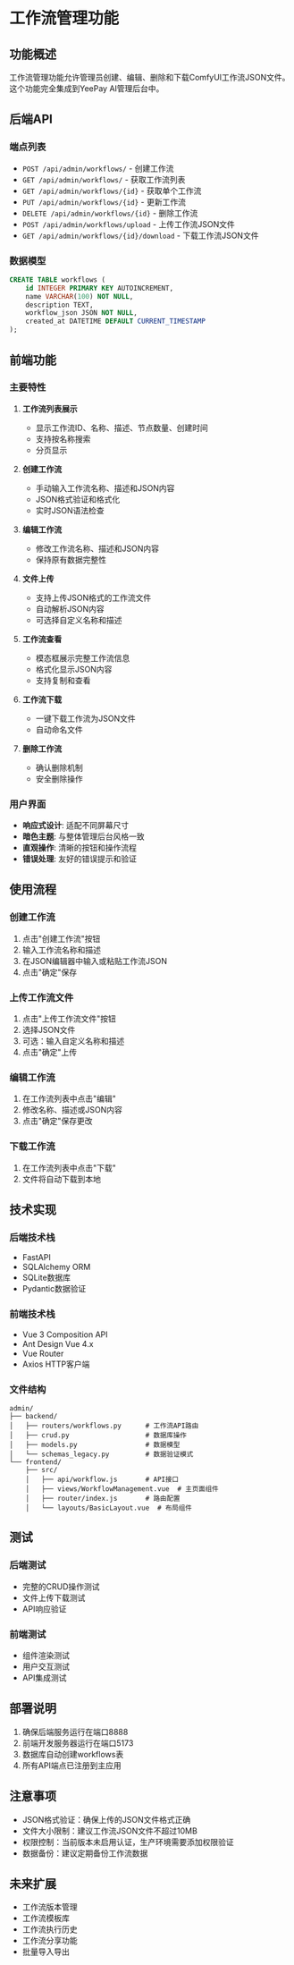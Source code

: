 # 工作流管理功能

## 功能概述

工作流管理功能允许管理员创建、编辑、删除和下载ComfyUI工作流JSON文件。这个功能完全集成到YeePay AI管理后台中。

## 后端API

### 端点列表

- `POST /api/admin/workflows/` - 创建工作流
- `GET /api/admin/workflows/` - 获取工作流列表
- `GET /api/admin/workflows/{id}` - 获取单个工作流
- `PUT /api/admin/workflows/{id}` - 更新工作流
- `DELETE /api/admin/workflows/{id}` - 删除工作流
- `POST /api/admin/workflows/upload` - 上传工作流JSON文件
- `GET /api/admin/workflows/{id}/download` - 下载工作流JSON文件

### 数据模型

```sql
CREATE TABLE workflows (
    id INTEGER PRIMARY KEY AUTOINCREMENT,
    name VARCHAR(100) NOT NULL,
    description TEXT,
    workflow_json JSON NOT NULL,
    created_at DATETIME DEFAULT CURRENT_TIMESTAMP
);
```

## 前端功能

### 主要特性

1. **工作流列表展示**
   - 显示工作流ID、名称、描述、节点数量、创建时间
   - 支持按名称搜索
   - 分页显示

2. **创建工作流**
   - 手动输入工作流名称、描述和JSON内容
   - JSON格式验证和格式化
   - 实时JSON语法检查

3. **编辑工作流**
   - 修改工作流名称、描述和JSON内容
   - 保持原有数据完整性

4. **文件上传**
   - 支持上传JSON格式的工作流文件
   - 自动解析JSON内容
   - 可选择自定义名称和描述

5. **工作流查看**
   - 模态框展示完整工作流信息
   - 格式化显示JSON内容
   - 支持复制和查看

6. **工作流下载**
   - 一键下载工作流为JSON文件
   - 自动命名文件

7. **删除工作流**
   - 确认删除机制
   - 安全删除操作

### 用户界面

- **响应式设计**: 适配不同屏幕尺寸
- **暗色主题**: 与整体管理后台风格一致
- **直观操作**: 清晰的按钮和操作流程
- **错误处理**: 友好的错误提示和验证

## 使用流程

### 创建工作流

1. 点击"创建工作流"按钮
2. 输入工作流名称和描述
3. 在JSON编辑器中输入或粘贴工作流JSON
4. 点击"确定"保存

### 上传工作流文件

1. 点击"上传工作流文件"按钮
2. 选择JSON文件
3. 可选：输入自定义名称和描述
4. 点击"确定"上传

### 编辑工作流

1. 在工作流列表中点击"编辑"
2. 修改名称、描述或JSON内容
3. 点击"确定"保存更改

### 下载工作流

1. 在工作流列表中点击"下载"
2. 文件将自动下载到本地

## 技术实现

### 后端技术栈
- FastAPI
- SQLAlchemy ORM
- SQLite数据库
- Pydantic数据验证

### 前端技术栈
- Vue 3 Composition API
- Ant Design Vue 4.x
- Vue Router
- Axios HTTP客户端

### 文件结构

```
admin/
├── backend/
│   ├── routers/workflows.py      # 工作流API路由
│   ├── crud.py                   # 数据库操作
│   ├── models.py                 # 数据模型
│   └── schemas_legacy.py         # 数据验证模式
└── frontend/
    ├── src/
    │   ├── api/workflow.js       # API接口
    │   ├── views/WorkflowManagement.vue  # 主页面组件
    │   ├── router/index.js       # 路由配置
    │   └── layouts/BasicLayout.vue  # 布局组件
```

## 测试

### 后端测试
- 完整的CRUD操作测试
- 文件上传下载测试
- API响应验证

### 前端测试
- 组件渲染测试
- 用户交互测试
- API集成测试

## 部署说明

1. 确保后端服务运行在端口8888
2. 前端开发服务器运行在端口5173
3. 数据库自动创建workflows表
4. 所有API端点已注册到主应用

## 注意事项

- JSON格式验证：确保上传的JSON文件格式正确
- 文件大小限制：建议工作流JSON文件不超过10MB
- 权限控制：当前版本未启用认证，生产环境需要添加权限验证
- 数据备份：建议定期备份工作流数据

## 未来扩展

- 工作流版本管理
- 工作流模板库
- 工作流执行历史
- 工作流分享功能
- 批量导入导出
